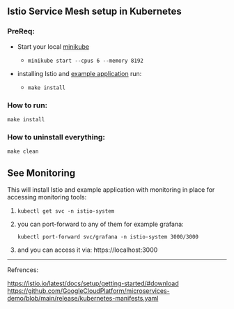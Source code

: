 ## Istio Service Mesh setup in Kubernetes

### PreReq:
* Start your local [minikube](https://minikube.sigs.k8s.io/docs/start/)

  * ```minikube start --cpus 6 --memory 8192```
* installing Istio and [example application](https://raw.githubusercontent.com/GoogleCloudPlatform/microservices-demo/main/release/kubernetes-manifests.yaml) run:
  * ``make install``

### How to run:
``make install``

### How to uninstall everything:
``make clean``

## See Monitoring
This will install Istio and example application with monitoring in place
for accessing monitoring tools:

1. ```kubectl get svc -n istio-system```
  
2. you can port-forward to any of them for example grafana:

    ```kubectl port-forward svc/grafana -n istio-system 3000/3000```
3. and you can access it via: https://localhost:3000
---
Refrences:

https://istio.io/latest/docs/setup/getting-started/#download
https://github.com/GoogleCloudPlatform/microservices-demo/blob/main/release/kubernetes-manifests.yaml
